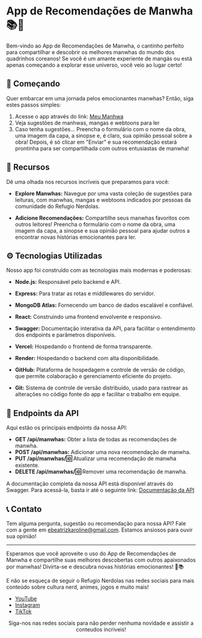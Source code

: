 # App de Recomendações de Manwha 📚🌟

Bem-vindo ao App de Recomendações de Manwha, o cantinho perfeito para compartilhar e descobrir os melhores manwhas do mundo dos quadrinhos coreanos! Se você é um amante experiente de mangás ou está apenas começando a explorar esse universo, você veio ao lugar certo!

## 🚀 Começando

Quer embarcar em uma jornada pelos emocionantes manwhas? Então, siga estes passos simples:

1. Acesse o app através do link: [Meu Manhwa](https://meumanhwa.vercel.app/)
2. Veja sugestões de manhwas, mangas e webtoons para ler
3. Caso tenha sugestões... Preencha o formulário com o nome da obra, uma imagem da capa, a sinopse e, é claro, sua opinião pessoal sobre a obra! Depois, é só clicar em "Enviar" e sua recomendação estará prontinha para ser compartilhada com outros entusiastas de manwha!

## 🎉 Recursos

Dê uma olhada nos recursos incríveis que preparamos para você:

- **Explore Manwhas:** Navegue por uma vasta coleção de sugestões para leituras, com manwhas, mangas e webtoons indicados por pessoas da comunidade do Refugio Nerdolas.

- **Adicione Recomendações:** Compartilhe seus manwhas favoritos com outros leitores! Preencha o formulário com o nome da obra, uma imagem da capa, a sinopse e sua opinião pessoal para ajudar outros a encontrar novas histórias emocionantes para ler.

## ⚙️ Tecnologias Utilizadas

Nosso app foi construído com as tecnologias mais modernas e poderosas:

- **Node.js:** Responsável pelo backend e API.

- **Express:** Para tratar as rotas e middlewares do servidor.

- **MongoDB Atlas:** Fornecendo um banco de dados escalável e confiável.

- **React:** Construindo uma frontend envolvente e responsivo.

- **Swagger:** Documentação interativa da API, para facilitar o entendimento dos endpoints e parâmetros disponíveis.

- **Vercel:** Hospedando o frontend de forma transparente.

- **Render:** Hospedando o backend com alta disponibilidade.

- **GitHub:** Plataforma de hospedagem e controle de versão de código, que permite colaboração e gerenciamento eficiente do projeto.

- **Git:** Sistema de controle de versão distribuído, usado para rastrear as alterações no código fonte do app e facilitar o trabalho em equipe.

## 📝 Endpoints da API

Aqui estão os principais endpoints da nossa API:

- **GET /api/manwhas:** Obter a lista de todas as recomendações de manwha.
- **POST /api/manwhas:** Adicionar uma nova recomendação de manwha.
- **PUT /api/manwhas/:id:** Atualizar uma recomendação de manwha existente.
- **DELETE /api/manwhas/:id:** Remover uma recomendação de manwha.

A documentação completa da nossa API está disponível através do Swagger. Para acessá-la, basta ir até o seguinte link: [Documentação da API](https://app.swaggerhub.com/apis/SouBeatrizKaroline/meu-manhwa/1.0.0)

## 📞 Contato

Tem alguma pergunta, sugestão ou recomendação para nossa API? Fale com a gente em [ebeatrizkaroline@gmail.com](mailto:ebeatrizkaroline@gmail.com). Estamos ansiosos para ouvir sua opinião!

---

Esperamos que você aproveite o uso do App de Recomendações de Manwha e compartilhe suas melhores descobertas com outros apaixonados por manwhas! Divirta-se e descubra novas histórias emocionantes! 🎉📚

E não se esqueça de seguir o Refugio Nerdolas nas redes sociais para mais conteúdo sobre cultura nerd, animes, jogos e muito mais!

- [YouTube](https://www.youtube.com/@refugionerdolas)
- [Instagram](https://www.instagram.com/refugionerdolas/)
- [TikTok](https://www.tiktok.com/@refugionerdolas)

<div align="center">
  <p>Siga-nos nas redes sociais para não perder nenhuma novidade e assistir a conteudos incriveis!</p>
</div>
